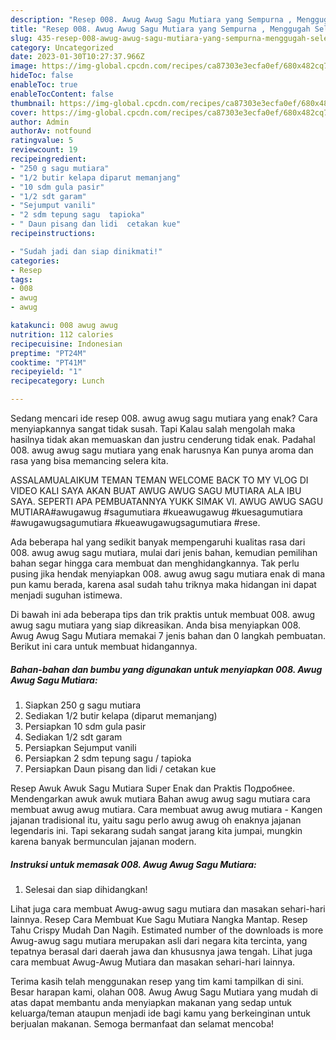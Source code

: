 ```yaml
---
description: "Resep 008. Awug Awug Sagu Mutiara yang Sempurna , Menggugah Selera"
title: "Resep 008. Awug Awug Sagu Mutiara yang Sempurna , Menggugah Selera"
slug: 435-resep-008-awug-awug-sagu-mutiara-yang-sempurna-menggugah-selera
category: Uncategorized
date: 2023-01-30T10:27:37.966Z
image: https://img-global.cpcdn.com/recipes/ca87303e3ecfa0ef/680x482cq70/008-awug-awug-sagu-mutiara-foto-resep-utama.jpg
hideToc: false
enableToc: true
enableTocContent: false
thumbnail: https://img-global.cpcdn.com/recipes/ca87303e3ecfa0ef/680x482cq70/008-awug-awug-sagu-mutiara-foto-resep-utama.jpg
cover: https://img-global.cpcdn.com/recipes/ca87303e3ecfa0ef/680x482cq70/008-awug-awug-sagu-mutiara-foto-resep-utama.jpg
author: Admin
authorAv: notfound
ratingvalue: 5
reviewcount: 19
recipeingredient:
- "250 g sagu mutiara"
- "1/2 butir kelapa diparut memanjang"
- "10 sdm gula pasir"
- "1/2 sdt garam"
- "Sejumput vanili"
- "2 sdm tepung sagu  tapioka"
- " Daun pisang dan lidi  cetakan kue"
recipeinstructions:

- "Sudah jadi dan siap dinikmati!"
categories:
- Resep
tags:
- 008
- awug
- awug

katakunci: 008 awug awug 
nutrition: 112 calories
recipecuisine: Indonesian
preptime: "PT24M"
cooktime: "PT41M"
recipeyield: "1"
recipecategory: Lunch

---
```



Sedang mencari ide resep 008. awug awug sagu mutiara yang enak? Cara menyiapkannya sangat tidak susah. Tapi Kalau salah mengolah maka hasilnya tidak akan memuaskan dan justru cenderung tidak enak. Padahal 008. awug awug sagu mutiara yang enak harusnya Kan punya aroma dan rasa yang bisa memancing selera kita.


ASSALAMUALAIKUM TEMAN TEMAN WELCOME BACK TO MY VLOG ️DI VIDEO KALI SAYA AKAN BUAT AWUG AWUG SAGU MUTIARA ALA IBU SAYA. SEPERTI APA PEMBUATANNYA YUKK SIMAK VI. AWUG AWUG SAGU MUTIARA#awugawug #sagumutiara #kueawugawug #kuesagumutiara #awugawugsagumutiara #kueawugawugsagumutiara #rese.

Ada beberapa hal yang sedikit banyak mempengaruhi kualitas rasa dari 008. awug awug sagu mutiara, mulai dari jenis bahan, kemudian pemilihan bahan segar hingga cara membuat dan menghidangkannya. Tak perlu pusing jika hendak menyiapkan 008. awug awug sagu mutiara enak di mana pun kamu berada, karena asal sudah tahu triknya maka hidangan ini dapat menjadi suguhan istimewa.


Di bawah ini ada beberapa tips dan trik praktis untuk membuat 008. awug awug sagu mutiara yang siap dikreasikan. Anda bisa menyiapkan 008. Awug Awug Sagu Mutiara memakai 7 jenis bahan dan 0 langkah pembuatan. Berikut ini cara untuk membuat hidangannya.

<!--inarticleads1-->

##### Bahan-bahan dan bumbu yang digunakan untuk menyiapkan 008. Awug Awug Sagu Mutiara:

1. Siapkan 250 g sagu mutiara
1. Sediakan 1/2 butir kelapa (diparut memanjang)
1. Persiapkan 10 sdm gula pasir
1. Sediakan 1/2 sdt garam
1. Persiapkan Sejumput vanili
1. Persiapkan 2 sdm tepung sagu / tapioka
1. Persiapkan  Daun pisang dan lidi / cetakan kue


Resep Awuk Awuk Sagu Mutiara Super Enak dan Praktis Подробнее. Mendengarkan awuk awuk mutiara Bahan awug awug sagu mutiara cara membuat awug awug mutiara. Cara membuat awug awug mutiara - Kangen jajanan tradisional itu, yaitu sagu perlo awug awug oh enaknya jajanan legendaris ini. Tapi sekarang sudah sangat jarang kita jumpai, mungkin karena banyak bermunculan jajanan modern. 

<!--inarticleads2-->

##### Instruksi untuk memasak 008. Awug Awug Sagu Mutiara:


1. Selesai dan siap dihidangkan!

Lihat juga cara membuat Awug-awug sagu mutiara dan masakan sehari-hari lainnya. Resep Cara Membuat Kue Sagu Mutiara Nangka Mantap. Resep Tahu Crispy Mudah Dan Nagih. Estimated number of the downloads is more Awug-awug sagu mutiara merupakan asli dari negara kita tercinta, yang tepatnya berasal dari daerah jawa dan khususnya jawa tengah. Lihat juga cara membuat Awug-Awug Mutiara dan masakan sehari-hari lainnya. 

Terima kasih telah menggunakan resep yang tim kami tampilkan di sini. Besar harapan kami, olahan 008. Awug Awug Sagu Mutiara yang mudah di atas dapat membantu anda menyiapkan makanan yang sedap untuk keluarga/teman ataupun menjadi ide bagi kamu yang berkeinginan untuk berjualan makanan. Semoga bermanfaat dan selamat mencoba!
